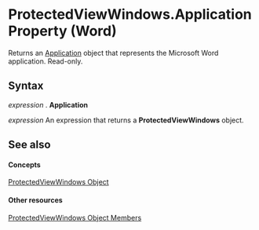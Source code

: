 
# ProtectedViewWindows.Application Property (Word)

Returns an [Application](d1cf6f8f-4e88-bf01-93b4-90a83f79cb44.md) object that represents the Microsoft Word application. Read-only.


## Syntax

 _expression_ . **Application**

 _expression_ An expression that returns a **ProtectedViewWindows** object.


## See also


#### Concepts


[ProtectedViewWindows Object](62c2f4d5-1080-548e-730b-388308144dfe.md)
#### Other resources


[ProtectedViewWindows Object Members](fd7a4327-3551-a1c5-4d39-9ce3a81459f1.md)
